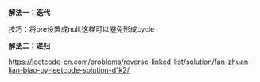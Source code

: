 **解法一：迭代**

技巧：将pre设置成null,这样可以避免形成cycle

**解法二：递归**



https://leetcode-cn.com/problems/reverse-linked-list/solution/fan-zhuan-lian-biao-by-leetcode-solution-d1k2/
